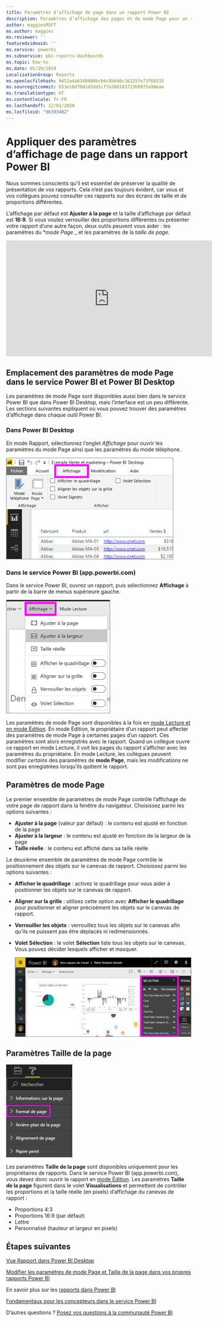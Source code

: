 ```yaml
---
title: Paramètres d’affichage de page dans un rapport Power BI
description: Paramètres d’affichage des pages et de mode Page pour un rapport
author: maggiesMSFT
ms.author: maggies
ms.reviewer: ''
featuredvideoid: ''
ms.service: powerbi
ms.subservice: pbi-reports-dashboards
ms.topic: how-to
ms.date: 05/29/2019
LocalizationGroup: Reports
ms.openlocfilehash: 9452a4a6340480bcb6c8b646c16125fe73f68235
ms.sourcegitcommit: 653e18d7041d3dd1cf7a38010372366975a98eae
ms.translationtype: HT
ms.contentlocale: fr-FR
ms.lasthandoff: 12/01/2020
ms.locfileid: "96393482"
---
```

# <a name="apply-page-display-settings-in-a-power-bi-report"></a>Appliquer des paramètres d’affichage de page dans un rapport Power BI
Nous sommes conscients qu’il est essentiel de préserver la qualité de présentation de vos rapports. Cela n’est pas toujours évident, car vous et vos collègues pouvez consulter ces rapports sur des écrans de taille et de proportions différentes. 

L’affichage par défaut est **Ajuster à la page** et la taille d’affichage par défaut est **16:9**. Si vous voulez verrouiller des proportions différentes ou présenter votre rapport d’une autre façon, deux outils peuvent vous aider : les paramètres du **_mode Page_* _ et les paramètres de la _*_taille de page_*_.


<iframe width="560" height="315" src="https://www.youtube.com/embed/5tg-OXzxe2g" frameborder="0" allowfullscreen></iframe>


## <a name="where-to-find-page-view-settings-in-the-power-bi-service-and-power-bi-desktop"></a>Emplacement des paramètres de mode Page dans le service Power BI et Power BI Desktop
Les paramètres de mode Page sont disponibles aussi bien dans le service Power BI que dans Power BI Desktop, mais l’interface est un peu différente. Les sections suivantes expliquent où vous pouvez trouver des paramètres d’affichage dans chaque outil Power BI.

### <a name="in-power-bi-desktop"></a>Dans Power BI Desktop
En mode Rapport, sélectionnez l’onglet *Affichage* pour ouvrir les paramètres du mode Page ainsi que les paramètres du mode téléphone.

  ![Paramètres de mode Page Desktop](media/power-bi-report-display-settings/power-bi-desktop-view-settings.png)

### <a name="in-the-power-bi-service-apppowerbicom"></a>Dans le service Power BI (app.powerbi.com)
Dans le service Power BI, ouvrez un rapport, puis sélectionnez **Affichage** à partir de la barre de menus supérieure gauche.

![Paramètres de mode Page de service](media/power-bi-report-display-settings/power-bi-change-page-view.png)

Les paramètres de mode Page sont disponibles à la fois en [mode Lecture et en mode Édition](../consumer/end-user-reading-view.md). En mode Édition, le propriétaire d’un rapport peut affecter des paramètres de mode Page à certaines pages d’un rapport. Ces paramètres sont alors enregistrés avec le rapport. Quand un collègue ouvre ce rapport en mode Lecture, il voit les pages du rapport s’afficher avec les paramètres du propriétaire. En mode Lecture, les collègues peuvent modifier *certains* des paramètres de **mode Page**, mais les modifications ne sont pas enregistrées lorsqu’ils quittent le rapport.

## <a name="page-view-settings"></a>Paramètres de mode Page
Le premier ensemble de paramètres de mode Page contrôle l’affichage de votre page de rapport dans la fenêtre du navigateur. Choisissez parmi les options suivantes :

* **Ajuster à la page** (valeur par défaut) : le contenu est ajusté en fonction de la page
* **Ajuster à la largeur** : le contenu est ajusté en fonction de la largeur de la page
* **Taille réelle** : le contenu est affiché dans sa taille réelle

Le deuxième ensemble de paramètres de mode Page contrôle le positionnement des objets sur le canevas de rapport. Choisissez parmi les options suivantes :

* **Afficher le quadrillage** : activez le quadrillage pour vous aider à positionner les objets sur le canevas de rapport.
* **Aligner sur la grille** : utilisez cette option avec **Afficher le quadrillage** pour positionner et aligner précisément les objets sur le canevas de rapport. 
* **Verrouiller les objets** : verrouillez tous les objets sur le canevas afin qu’ils ne puissent pas être déplacés ni redimensionnés.
* **Volet Sélection** : le volet **Sélection** liste tous les objets sur le canevas. Vous pouvez décider lesquels afficher et masquer.

    ![volet sélection](media/power-bi-report-display-settings/power-bi-selection-pane.png)



## <a name="page-size-settings"></a>Paramètres Taille de la page
![modifier les paramètres de taille de la page](media/power-bi-report-display-settings/power-bi-page-size.png)

Les paramètres **Taille de la page** sont disponibles uniquement pour les propriétaires de rapports. Dans le service Power BI (app.powerbi.com), vous devez donc ouvrir le rapport en [mode Édition](../consumer/end-user-reading-view.md). Les paramètres **Taille de la page** figurent dans le volet **Visualisations** et permettent de contrôler les proportions et la taille réelle (en pixels) d’affichage du canevas de rapport :   

* Proportions 4:3
* Proportions 16:9 (par défaut)
* Lettre
* Personnalisé (hauteur et largeur en pixels)

## <a name="next-steps"></a>Étapes suivantes
[Vue Rapport dans Power BI Desktop](desktop-report-view.md)

[Modifier les paramètres de mode Page et Taille de la page dans vos propres rapports Power BI](../consumer/end-user-report-view.md)

En savoir plus sur les [rapports dans Power BI](../consumer/end-user-reports.md)

[Fondamentaux pour les concepteurs dans le service Power BI](../fundamentals/service-basic-concepts.md)

D’autres questions ? [Posez vos questions à la communauté Power BI](https://community.powerbi.com/)
